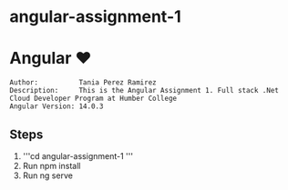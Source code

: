 # angular-assignment-1

<h1 class="nx-mt-2 nx-text-4xl nx-font-bold nx-tracking-tight">Angular ❤️</h1>

    Author:          Tania Perez Ramirez
    Description: 	 This is the Angular Assignment 1. Full stack .Net Cloud Developer Program at Humber College
    Angular Version: 14.0.3
    
<h2 dir="auto">Steps</h2>
<ol>
	<li> '''cd angular-assignment-1 '''</li>
	<li> Run npm install </li>
	<li> Run ng serve </li>
</ol>